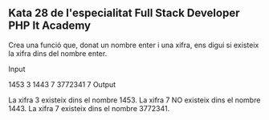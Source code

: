 ## Kata 28 de l'especialitat Full Stack Developer PHP It Academy

Crea una funció que, donat un nombre enter i una xifra, ens digui si existeix la xifra dins del nombre enter.

Input

1453 3
1443 7
3772341 7
Output

La xifra 3 existeix dins el nombre 1453.
La xifra 7 NO existeix dins el nombre 1443.
La xifra 7 existeix dins el nombre 3772341.

